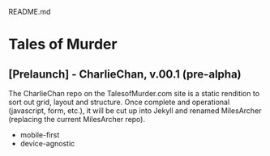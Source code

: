 README.md

# Tales of Murder 
## [Prelaunch] - CharlieChan, v.00.1 (pre-alpha)

The CharlieChan repo on the TalesofMurder.com site is a static rendition to sort out grid, layout and structure. Once complete and operational (javascript, form, etc.), it will be cut up into Jekyll and renamed MilesArcher (replacing the current MilesArcher repo).

* mobile-first
* device-agnostic